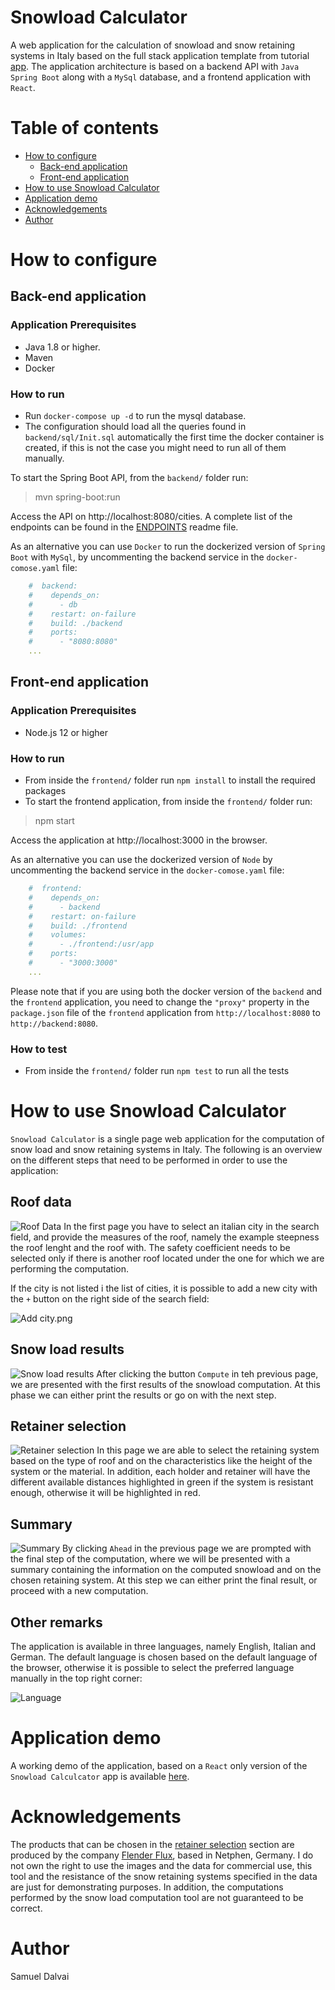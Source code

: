 # Snowload Calculator
A web application for the calculation of snowload and snow retaining systems in Italy
based on the full stack application template from tutorial [app](https://www.baeldung.com/spring-boot-react-crud).
The application architecture is based on a backend API with `Java Spring Boot` along with a `MySql` database,
and a frontend application with `React`.

# Table of contents
* [How to configure](#how-to-configure)
  * [Back-end application](#back-end-application)
  * [Front-end application](#front-end-application)
* [How to use Snowload Calculator](#how-to-use-snowload-calculator)
* [Application demo](#application-demo)
* [Acknowledgements](#acknowledgements)
* [Author](#author)

# How to configure

## Back-end application

### Application Prerequisites

* Java 1.8 or higher.
* Maven
* Docker

### How to run

* Run `docker-compose up -d` to run the mysql database.
* The configuration should load all the queries found in `backend/sql/Init.sql` automatically the first time the docker container is created, if this is not the case you might need to run all of them manually.

To start the Spring Boot API, from the `backend/` folder run:

> mvn spring-boot:run

Access the API on http://localhost:8080/cities.
A complete list of the endpoints can be found in the [ENDPOINTS](ENDPOINTS.md) readme file.

As an alternative you can use `Docker` to run the dockerized version of `Spring Boot` with
`MySql`, by uncommenting the backend service in the `docker-comose.yaml` file:

```yaml
    #  backend:
    #    depends_on:
    #      - db
    #    restart: on-failure
    #    build: ./backend
    #    ports:
    #      - "8080:8080"
    ...
```

## Front-end application

### Application Prerequisites

* Node.js 12 or higher

### How to run

* From inside the `frontend/` folder run `npm install` to install the required packages
* To start the frontend application, from inside the `frontend/` folder run:

> npm start

Access the application at http://localhost:3000 in the browser.

As an alternative you can use the dockerized version of `Node` by uncommenting the backend service in the `docker-comose.yaml` file:

```yaml
    #  frontend:
    #    depends_on:
    #      - backend
    #    restart: on-failure
    #    build: ./frontend
    #    volumes:
    #      - ./frontend:/usr/app
    #    ports:
    #      - "3000:3000"
    ...
```
Please note that if you are using both the docker version of the `backend` and the `frontend` application, you need to change the `"proxy"` property 
in the `package.json` file of the `frontend` application from `http://localhost:8080` to `http://backend:8080`.

### How to test

* From inside the `frontend/` folder run `npm test` to run all the tests

# How to use Snowload Calculator

`Snowload Calculator` is a single page web application for the computation of
snow load and snow retaining systems in Italy.
The following is an overview on the different steps that need to 
be performed in order to use the application:

## Roof data
![Roof Data](img/roofData.png)
In the first page you have to select an italian city in the search field, and
provide the measures of the roof, namely the example steepness the roof lenght and the 
roof with.
The safety coefficient needs to be selected only if there
is another roof located under the one for which we are performing
the computation.

If the city is not listed i the list of cities, it is possible to add 
a new city with the `+` button on the right side of the search field:

![Add city.png](img/addCity.png)

## Snow load results
![Snow load results](img/snowloadResults.png)
After clicking the button `Compute` in teh previous page,
we are presented with the first results of the snowload computation.
At this phase we can either print the results or go on with the next step.

## Retainer selection

![Retainer selection](img/retainerSelection.png)
In this page we are able to select the retaining system
based on the type of roof and on the characteristics like the 
height of the system or the material.
In addition, each holder and retainer will have the different
available distances highlighted in green if the system
is resistant enough, otherwise it will be highlighted in red.

## Summary
![Summary](img/summary.png)
By clicking `Ahead` in the previous page we are prompted with
the final step of the computation, where we will be presented
with a summary containing the information on the computed snowload
and on the chosen retaining system.
At this step we can either print the final result, or proceed with a 
new computation.

## Other remarks
The application is available in three languages, namely English, Italian and
German.
The default language is chosen based on the default
language of the browser, otherwise it is possible to 
select the preferred language manually in the top right corner:

![Language](img/language.png)

# Application demo
A working demo of the application, based on a `React` only version of the `Snowload Calculcator` app is
available [here](https://snowload-calculator-vercel.vercel.app/).

# Acknowledgements

The products that can be chosen in the [retainer selection](#retainer-selection) section are produced 
by the company [Flender Flux](https://www.flender-flux.de/), based in Netphen, Germany.
I do not own the right to use the images and the data for commercial use, this tool and 
the resistance of the snow retaining systems specified in the data are just for demonstrating purposes.
In addition, the computations performed by the snow load computation tool are not guaranteed to be 
correct.

# Author
Samuel Dalvai
